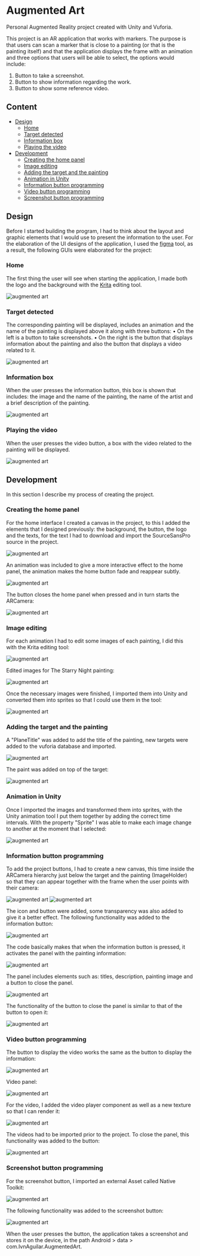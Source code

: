 # Augmented Art

Personal Augmented Reality project created with Unity and Vuforia.

This project is an AR application that works with markers. The purpose is that users can scan a marker that is close to a painting (or that is the painting itself) and that the application displays the frame with an animation and three options that users will be able to select, the options would include:
1. Button to take a screenshot.
2. Button to show information regarding the work.
3. Button to show some reference video.

## Content
- [Design](#design)
    - [Home](#instalación)
    - [Target detected](#target-detected)
    - [Information box](#information-box)
    - [Playing the video](#playing-the-video)
- [Development](#development)
    - [Creating the home panel](#creating-the-home-panel)
    - [Image editing](#image-editing)
    - [Adding the target and the painting](#adding-the-target-and-the-painting)
    - [Animation in Unity](#animation-in-unity)
    - [Information button programming](#information-button-programming)
    - [Video button programming](#video-button-programming)
    - [Screenshot button programming](#screenshot-button-programming)

## Design
Before I started building the program, I had to think about the layout and graphic elements that I would use to present the information to the user.
For the elaboration of the UI designs of the application, I used the [figma](https://www.figma.com/) tool, as a result, the following GUIs were elaborated for the project:

### Home
The first thing the user will see when starting the application, I made both the logo and the background with the [Krita](https://krita.org/) editing tool.

![augmented art](img/img1.PNG)

### Target detected
The corresponding painting will be displayed, includes an animation and the name of the painting is displayed above it along with three buttons:
• On the left is a button to take screenshots.
• On the right is the button that displays information about the painting and also the button that displays a video related to it.

![augmented art](img/img2.PNG)

### Information box
When the user presses the information button, this box is shown that includes: the image and the name of the painting, the name of the artist and a brief description of the painting.

![augmented art](img/img3.PNG)

### Playing the video
When the user presses the video button, a box with the video related to the painting will be displayed.

![augmented art](img/img4.PNG)

## Development
In this section I describe my process of creating the project.

### Creating the home panel
For the home interface I created a canvas in the project, to this I added the elements that I designed previously: the background, the button, the logo and the texts, for the text I had to download and import the SourceSansPro source in the project.

![augmented art](img/img5.PNG)

An animation was included to give a more interactive effect to the home panel, the animation makes the home button fade and reappear subtly.

![augmented art](img/img6.PNG)

The button closes the home panel when pressed and in turn starts the ARCamera:

![augmented art](img/img7.PNG)

### Image editing
For each animation I had to edit some images of each painting, I did this with the Krita editing tool:

![augmented art](img/img8.PNG)

Edited images for The Starry Night painting:

![augmented art](img/img9.PNG)

Once the necessary images were finished, I imported them into Unity and converted them into sprites so that I could use them in the tool:

![augmented art](img/img10.PNG)

### Adding the target and the painting
A "PlaneTitle" was added to add the title of the painting, new targets were added to the vuforia database and imported.

![augmented art](img/img11.PNG)

The paint was added on top of the target:

![augmented art](img/img12.PNG)

### Animation in Unity
Once I imported the images and transformed them into sprites, with the Unity animation tool I put them together by adding the correct time intervals.
With the property "Sprite" I was able to make each image change to another at the moment that I selected:

![augmented art](img/img13.PNG)

### Information button programming
To add the project buttons, I had to create a new canvas, this time inside the ARCamera hierarchy just below the target and the painting (ImageHolder) so that they can appear together with the frame when the user points with their camera:

![augmented art](img/img14.PNG)
![augmented art](img/img15.PNG)

The icon and button were added, some transparency was also added to give it a better effect.
The following functionality was added to the information button:

![augmented art](img/img16.PNG)

The code basically makes that when the information button is pressed, it activates the panel with the painting information:

![augmented art](img/img17.PNG)

The panel includes elements such as: titles, description, painting image and a button to close the panel.

![augmented art](img/img18.PNG)

The functionality of the button to close the panel is similar to that of the button to open it:

![augmented art](img/img19.PNG)

### Video button programming
The button to display the video works the same as the button to display the information:

![augmented art](img/img20.PNG)

Video panel:

![augmented art](img/img21.PNG)

For the video, I added the video player component as well as a new texture so that I can render it:

![augmented art](img/img22.PNG)

The videos had to be imported prior to the project. To close the panel, this functionality was added to the button:

![augmented art](img/img23.PNG)

### Screenshot button programming
For the screenshot button, I imported an external Asset called Native Toolkit:

![augmented art](img/img24.PNG)

The following functionality was added to the screenshot button:

![augmented art](img/img25.PNG)

When the user presses the button, the application takes a screenshot and stores it on the device, in the path Android > data > com.IvnAguilar.AugmentedArt.
